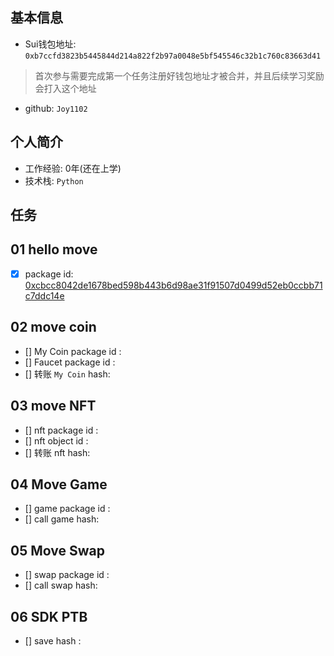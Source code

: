 ## 基本信息
- Sui钱包地址: `0xb7ccfd3823b5445844d214a822f2b97a0048e5bf545546c32b1c760c83663d41`
> 首次参与需要完成第一个任务注册好钱包地址才被合并，并且后续学习奖励会打入这个地址
- github: `Joy1102`

## 个人简介
- 工作经验: 0年(还在上学)
- 技术栈: `Python`

## 任务

##   01 hello move  
- [x] package id: [0xcbcc8042de1678bed598b443b6d98ae31f91507d0499d52eb0ccbb71c7ddc14e](https://testnet.suivision.xyz/package/0xcbcc8042de1678bed598b443b6d98ae31f91507d0499d52eb0ccbb71c7ddc14e)

##   02 move coin
- [] My Coin package id : 
- [] Faucet package id : 
- [] 转账 `My Coin` hash:

##   03 move NFT
- [] nft package id :
- [] nft object id : 
- [] 转账 nft  hash:

##   04 Move Game
- [] game package id :
- [] call game hash:

##   05 Move Swap
- [] swap package id :
- [] call swap hash:

##   06 SDK PTB
- [] save hash :